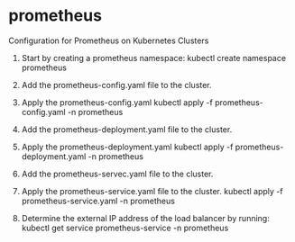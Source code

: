 # prometheus
Configuration for Prometheus on Kubernetes Clusters

1) Start by creating a prometheus namespace: 
  kubectl create namespace prometheus

2) Add the prometheus-config.yaml file to the cluster.

3) Apply the prometheus-config.yaml
   kubectl apply -f prometheus-config.yaml -n prometheus

4) Add the prometheus-deployment.yaml file to the cluster.

5) Apply the prometheus-deployment.yaml
     kubectl apply -f prometheus-deployment.yaml -n prometheus

6) Add the prometheus-servec.yaml file to the cluster.

7) Apply the prometheus-service.yaml file to the cluster.
     kubectl apply -f prometheus-service.yaml -n prometheus

8) Determine the external IP address of the load balancer by running:
     kubectl get service prometheus-service -n prometheus
